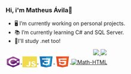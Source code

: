### Hi, i'm Matheus Ávila👋

- 🖥️ I’m currently working on personal projects.
- 📚 I’m currently learning C# and SQL Server.
- 🔖I'll study .net too!

<div align="center">
  <a href="https://github.com/mathenn">
  <img height="180em" src="https://github-readme-stats.vercel.app/api?username=mathenn&show_icons=true&theme=blue-green&include_all_commits=true&count_private=true"/>
  <img height="180em" src="https://github-readme-stats.vercel.app/api/top-langs/?username=mathenn&layout=compact&langs_count=7&theme=blue-green"/>
</div>

<img align="center" alt="Math-Csharp" height="30" width="40" src="https://raw.githubusercontent.com/devicons/devicon/master/icons/csharp/csharp-original.svg">
<img align="center" alt="Math-Js" height="30" width="40" src="https://raw.githubusercontent.com/devicons/devicon/master/icons/javascript/javascript-plain.svg">
<img align="center" alt="Math-CSS" height="30" width="40" src="https://raw.githubusercontent.com/devicons/devicon/master/icons/css3/css3-original.svg">
<img align="center" alt="Math-HTML" height="30" width="40" src="https://raw.githubusercontent.com/devicons/devicon/master/icons/html5/html5-original.svg">
<img align="center" alt="Math-HTML" height="30" width="40" src="https://cdn.jsdelivr.net/gh/devicons/devicon/icons/microsoftsqlserver/microsoftsqlserver-plain.svg" />
          
